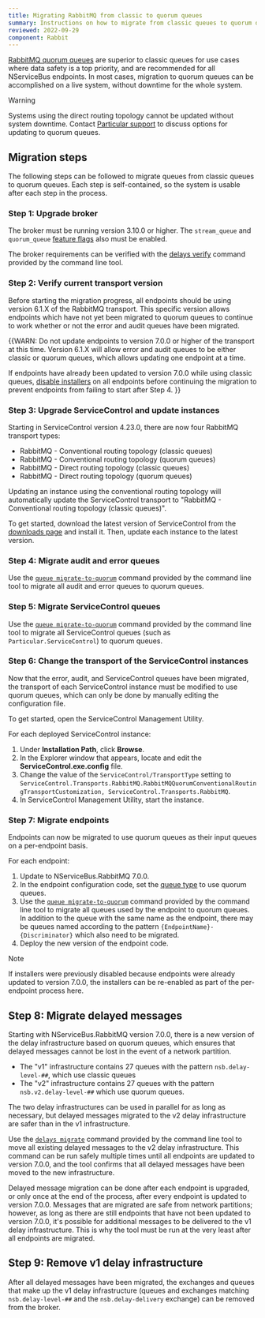 ```yaml
---
title: Migrating RabbitMQ from classic to quorum queues
summary: Instructions on how to migrate from classic queues to quorum queues
reviewed: 2022-09-29
component: Rabbit
---
```


[RabbitMQ quorum queues](https://www.rabbitmq.com/quorum-queues.html) are superior to classic queues for use cases where data safety is a top priority, and are recommended for all NServiceBus endpoints. In most cases, migration to quorum queues can be accomplished on a live system, without downtime for the whole system.

> [!WARNING]
> Systems using the direct routing topology cannot be updated without system downtime. Contact [Particular support](https://particular.net/support) to discuss options for updating to quorum queues.

## Migration steps

The following steps can be followed to migrate queues from classic queues to quorum queues. Each step is self-contained, so the system is usable after each step in the process.

### Step 1: Upgrade broker

The broker must be running version 3.10.0 or higher. The `stream_queue` and `quorum_queue` [feature flags](https://www.rabbitmq.com/feature-flags.html) also must be enabled.

The broker requirements can be verified with the [delays verify](/transports/rabbitmq/operations-scripting.md#delays-verify) command provided by the command line tool.

### Step 2: Verify current transport version

Before starting the migration progress, all endpoints should be using version 6.1.X of the RabbitMQ transport. This specific version allows endpoints which have not yet been migrated to quorum queues to continue to work whether or not the error and audit queues have been migrated.

{{WARN:
Do not update endpoints to version 7.0.0 or higher of the transport at this time. Version 6.1.X will allow error and audit queues to be either classic or quorum queues, which allows updating one endpoint at a time.

If endpoints have already been updated to version 7.0.0 while using classic queues, [disable installers](/nservicebus/operations/installers.md) on all endpoints before continuing the migration to prevent endpoints from failing to start after Step 4.
}}

### Step 3: Upgrade ServiceControl and update instances

Starting in ServiceControl version 4.23.0, there are now four RabbitMQ transport types:

* RabbitMQ - Conventional routing topology (classic queues)
* RabbitMQ - Conventional routing topology (quorum queues)
* RabbitMQ - Direct routing topology (classic queues)
* RabbitMQ - Direct routing topology (quorum queues)

Updating an instance using the conventional routing topology will automatically update the ServiceControl transport to "RabbitMQ - Conventional routing topology (classic queues)".

To get started, download the latest version of ServiceControl from the [downloads page](https://particular.net/downloads) and install it. Then, update each instance to the latest version.

### Step 4: Migrate audit and error queues

Use the [`queue migrate-to-quorum`](/transports/rabbitmq/operations-scripting.md#queue-migrate-to-quorum) command provided by the command line tool to migrate all audit and error queues to quorum queues.

### Step 5: Migrate ServiceControl queues

Use the [`queue migrate-to-quorum`](/transports/rabbitmq/operations-scripting.md#queue-migrate-to-quorum) command provided by the command line tool to migrate all ServiceControl queues (such as `Particular.ServiceControl`) to quorum queues.

### Step 6: Change the transport of the ServiceControl instances

Now that the error, audit, and ServiceControl queues have been migrated, the transport of each ServiceControl instance must be modified to use quorum queues, which can only be done by manually editing the configuration file.

To get started, open the ServiceControl Management Utility.

For each deployed ServiceControl instance:

1. Under **Installation Path**, click **Browse**.
1. In the Explorer window that appears, locate and edit the **ServiceControl.exe.config** file.
1. Change the value of the `ServiceControl/TransportType` setting to `ServiceControl.Transports.RabbitMQ.RabbitMQQuorumConventionalRoutingTransportCustomization, ServiceControl.Transports.RabbitMQ`.
1. In ServiceControl Management Utility, start the instance.

### Step 7: Migrate endpoints

Endpoints can now be migrated to use quorum queues as their input queues on a per-endpoint basis.

For each endpoint:

1. Update to NServiceBus.RabbitMQ 7.0.0.
1. In the endpoint configuration code, set the [queue type](/transports/rabbitmq/routing-topology.md#controlling-queue-type) to use quorum queues.
1. Use the [`queue migrate-to-quorum`](/transports/rabbitmq/operations-scripting.md#queue-migrate-to-quorum) command provided by the command line tool to migrate all queues used by the endpoint to quorum queues. In addition to the queue with the same name as the endpoint, there may be queues named according to the pattern `{EndpointName}-{Discriminator}` which also need to be migrated.
1. Deploy the new version of the endpoint code.

> [!NOTE]
> If installers were previously disabled because endpoints were already updated to version 7.0.0, the installers can be re-enabled as part of the per-endpoint process here.

## Step 8: Migrate delayed messages

Starting with NServiceBus.RabbitMQ version 7.0.0, there is a new version of the delay infrastructure based on quorum queues, which ensures that delayed messages cannot be lost in the event of a network partition.

* The "v1" infrastructure contains 27 queues with the pattern `nsb.delay-level-##`, which use classic queues
* The "v2" infrastructure contains 27 queues with the pattern `nsb.v2.delay-level-##` which use quorum queues.

The two delay infrastructures can be used in parallel for as long as necessary, but delayed messages migrated to the v2 delay infrastructure are safer than in the v1 infrastructure.

Use the [`delays migrate`](/transports/rabbitmq/operations-scripting.md#delays-migrate) command provided by the command line tool to move all existing delayed messages to the v2 delay infrastructure. This command can be run safely multiple times until all endpoints are updated to version 7.0.0, and the tool confirms that all delayed messages have been moved to the new infrastructure.

Delayed message migration can be done after each endpoint is upgraded, or only once at the end of the process, after every endpoint is updated to version 7.0.0. Messages that are migrated are safe from network partitions; however, as long as there are still endpoints that have not been updated to version 7.0.0, it's possible for additional messages to be delivered to the v1 delay infrastructure. This is why the tool must be run at the very least after all endpoints are migrated.

## Step 9: Remove v1 delay infrastructure

After all delayed messages have been migrated, the exchanges and queues that make up the v1 delay infrastructure (queues and exchanges matching `nsb.delay-level-##` and the `nsb.delay-delivery` exchange) can be removed from the broker.
